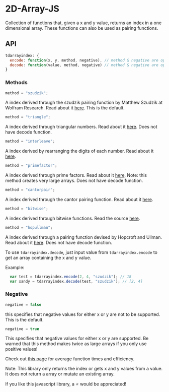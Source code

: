 # 2D-Array-JS

Collection of functions that, given a x and y value, returns an index in a one dimensional array. These functions can also be used as pairing functions.

## API

```javascript
tdarrayindex: {
  encode: function(x, y, method, negative), // method & negative are optional
  decode: function(value, method, negative) // method & negative are optional
}
```
### Methods

```javascript
method = "szudzik";
```

A index derived through the szudzik pairing function by Matthew Szudzik at Wolfram Research. Read about it [here](https://codepen.io/sachmata/post/elegant-pairing). This is the default.

```javascript
method = "triangle";
```

A index derived through triangular numbers. Read about it [here](https://en.wikipedia.org/wiki/Hilbert%27s_paradox_of_the_Grand_Hotel#Triangular_number_method). Does not have decode function.

```javascript
method = "interleave";
```

A index derived by rearranging the digits of each number. Read about it [here](https://en.wikipedia.org/wiki/Hilbert%27s_paradox_of_the_Grand_Hotel#Interleaving_method).


```javascript
method = "primefactor";
```

A index derived through prime factors. Read about it [here](https://en.wikipedia.org/wiki/Hilbert%27s_paradox_of_the_Grand_Hotel#Prime_factorization_method). Note: this method creates very large arrays. Does not have decode function.

```javascript
method = "cantorpair";
```

A index derived through the cantor pairing function. Read about it [here](https://en.wikipedia.org/wiki/Pairing_function#Cantor_pairing_function).

```javascript
method = "bitwise";
```

A index derived through bitwise functions. Read the source [here](https://gist.github.com/KenanSulayman/7720542).

```javascript
method = "hopullman";
```

A index derived through a pairing function devised by Hopcroft and Ullman. Read about it [here](http://mathworld.wolfram.com/PairingFunction.html). Does not have decode function.

To use `tdarrayindex.decode`, just input value from `tdarrayindex.encode` to get an array containing the x and y value.

Example:
```javascript
  var test = tdarrayindex.encode(2, 4, "szudzik"); // 18
  var xandy = tdarrayindex.decode(test, "szudzik"); // [2, 4]
```

### Negative

```javascript
negative = false
```
this specifies that negative values for either x or y are not to be supported. This is the default.

```javascript
negative = true
```
This specifies that negative values for either x or y are supported. Be warned that this method makes twice as large arrays if you only use positive values!

Check out [this page](https://thegreatrambler.github.io/2D-Array-JS/demo.html) for average function times and efficiency.

Note: This library only returns the index or gets x and y values from a value. It does not return a array or mutate an existing array.

If you like this javascript library, a :star: would be appreciated!
